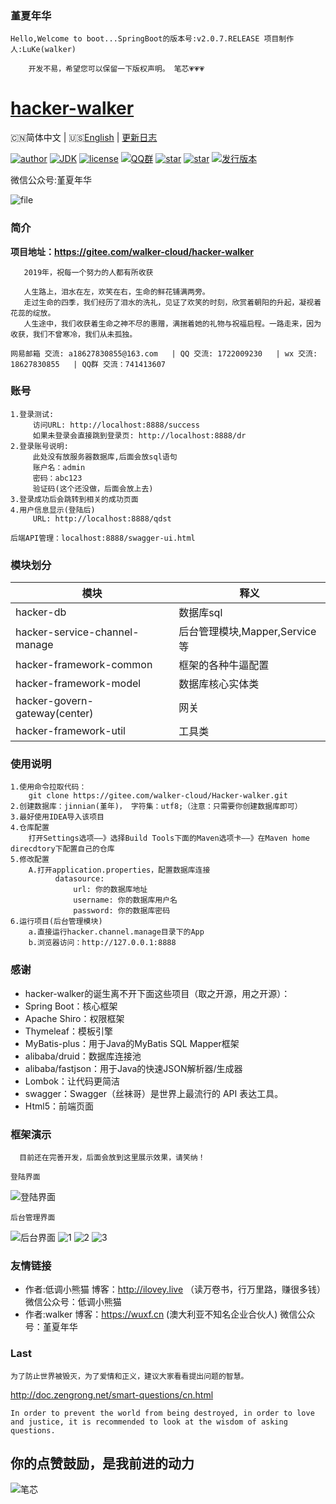  
### 堇夏年华        
    

```
Hello,Welcome to boot...SpringBoot的版本号:v2.0.7.RELEASE 项目制作人:LuKe(walker)

    开发不易，希望您可以保留一下版权声明。 笔芯💗💗💗
```
<h1><a href="#">hacker-walker</a></h1>

🇨🇳简体中文 | 🇺🇸[English](./README-EN.md) | [更新日志](https://gitee.com/walker-cloud/hacker-walker)

[![author](https://img.shields.io/badge/author-walker-blue.svg)](https://wuxf.cn)
[![JDK](https://img.shields.io/badge/JDK-1.8-orange.svg)](https://github.com/hacker-walker/hacker-walker)
[![license](https://img.shields.io/badge/license-GPL--3.0-red.svg)](https://github.com/hacker-walker/hacker-walker/releases/tag/3.0)
[![QQ群](https://img.shields.io/badge/chat-walkerQQ%E7%BE%A4-yellow.svg)](https://jq.qq.com/?_wv=1027&k=5mjexzD)
<a href="https://github.com/hacker-walker/hacker-walker"><img alt="star" src="https://img.shields.io/github/stars/hacker-walker/hacker-walker.svg?label=Stars&style=social"/></a>
[![star](https://gitee.com/walker-cloud/hacker-walker/badge/star.svg?theme=dark)](https://gitee.com/walker-cloud/hacker-walker/stargazers)
[![发行版本](https://img.shields.io/badge/release-3.0-green.svg)](https://github.com/hacker-walker/hacker-walker/releases)  

微信公众号:堇夏年华

![file](https://images.gitee.com/uploads/images/2019/0610/161454_710bf233_2127888.png)


### 简介
   **项目地址：https://gitee.com/walker-cloud/hacker-walker** 

       2019年，祝每一个努力的人都有所收获 

       人生路上，泪水在左，欢笑在右，生命的鲜花铺满两旁。
       走过生命的四季，我们经历了泪水的洗礼，见证了欢笑的时刻，欣赏着朝阳的升起，凝视着花蕊的绽放。
       人生途中，我们收获着生命之神不尽的惠赠，满揣着她的礼物与祝福启程。一路走来，因为收获，我们不曾寒冷，我们从未孤独。
   
    网易邮箱 交流: a18627830855@163.com   | QQ 交流: 1722009230   | wx 交流: 18627830855   | QQ群 交流：741413607

### 账号
    
```
1.登录测试:
     访问URL: http://localhost:8888/success
     如果未登录会直接跳到登录页: http://localhost:8888/dr
2.登录账号说明:
     此处没有放服务器数据库,后面会放sql语句
     账户名：admin
     密码：abc123
     验证码(这个还没做，后面会放上去)
3.登录成功后会跳转到相关的成功页面
4.用户信息显示(登陆后)
     URL: http://localhost:8888/qdst

后端API管理：localhost:8888/swagger-ui.html
```

### 模块划分
| 模块   | 释义   |
| -- | -- |
| hacker-db | 数据库sql |
| hacker-service-channel-manage  |  后台管理模块,Mapper,Service等 |
| hacker-framework-common  | 框架的各种牛逼配置   |
| hacker-framework-model  |  数据库核心实体类  |
| hacker-govern-gateway(center)  |  网关  |
| hacker-framework-util  |  工具类  |

### 使用说明 
```
1.使用命令拉取代码：
    git clone https://gitee.com/walker-cloud/Hacker-walker.git 
2.创建数据库：jinnian(堇年)， 字符集：utf8;（注意：只需要你创建数据库即可）
3.最好使用IDEA导入该项目
4.仓库配置
    打开Settings选项——》选择Build Tools下面的Maven选项卡——》在Maven home direcdtory下配置自己的仓库
5.修改配置
    A.打开application.properties，配置数据库连接
          datasource:
              url: 你的数据库地址
              username: 你的数据库用户名
              password: 你的数据库密码
6.运行项目(后台管理模块)
    a.直接运行hacker.channel.manage目录下的App
    b.浏览器访问：http://127.0.0.1:8888
```

### 感谢
- hacker-walker的诞生离不开下面这些项目（取之开源，用之开源）：
- Spring Boot：核心框架
- Apache Shiro：权限框架
- Thymeleaf：模板引擎
- MyBatis-plus：用于Java的MyBatis SQL Mapper框架
- alibaba/druid：数据库连接池
- alibaba/fastjson：用于Java的快速JSON解析器/生成器
- Lombok：让代码更简洁
- swagger：Swagger（丝袜哥）是世界上最流行的 API 表达工具。
- Html5：前端页面


### 框架演示

```
  目前还在完善开发，后面会放到这里展示效果，请笑纳！
```
```
登陆界面
```
![登陆界面](https://images.gitee.com/uploads/images/2019/0610/180431_93d56664_2127888.png)
```
后台管理界面
```
![后台界面](https://images.gitee.com/uploads/images/2019/0613/111333_0edb6d4e_2127888.png)
![1](https://i.loli.net/2019/07/03/5d1c94263e68624395.png)
![2](https://i.loli.net/2019/07/03/5d1c943d8714f56661.png)
![3](https://i.loli.net/2019/07/03/5d1c9443c143583430.png)
### 友情链接

- 作者:低调小熊猫 博客：http://ilovey.live （读万卷书，行万里路，赚很多钱）微信公众号：低调小熊猫   
- 作者:walker 博客：https://wuxf.cn (澳大利亚不知名企业合伙人) 微信公众号：堇夏年华

### Last
    为了防止世界被毁灭，为了爱情和正义，建议大家看看提出问题的智慧。
http://doc.zengrong.net/smart-questions/cn.html

    In order to prevent the world from being destroyed, in order to love and justice, it is recommended to look at the wisdom of asking questions.

## 你的点赞鼓励，是我前进的动力
![笔芯](https://i.loli.net/2019/07/13/5d29c699493f847597.png)
